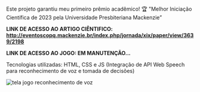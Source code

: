 Este projeto garantiu meu primeiro prêmio acadêmico! 🏆 
"Melhor Iniciação Científica de 2023 pela Universidade Presbiteriana Mackenzie” 

**LINK DE ACESSO AO ARTIGO CIÊNTIFICO: http://eventoscopq.mackenzie.br/index.php/jornada/xix/paper/view/3639/2198**

**LINK DE ACESSO AO JOGO: EM MANUTENÇÃO...**

Tecnologias utilizadas: HTML, CSS e JS (Integração de API Web Speech para reconhecimento de voz e tomada de decisões)

<img src="https://blogger.googleusercontent.com/img/a/AVvXsEicZmFmwmtesucSZYsQ5Bsx0xe-xm1SBFDlWEEeuxqpW6uwtAdTj7dmRDKOEb1G860X6cmIZpDH_XvLIH-bWjsoB_6b_rWxGcybuIy2e5-iS8zn6xsY4P-sJItp14HC3h6cYlD1NDMpN7Zjl9T7QfSQ7LBO0R7EIfSm75FL91F1UziuN-R4e2npGibXRwn0=w1381-h680" alt="tela jogo reconhecimento de voz">

